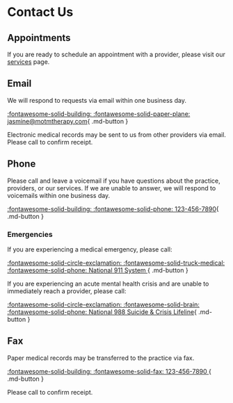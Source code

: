# Contact Us

## Appointments

If you are ready to schedule an appointment with a provider, please visit our [services](services.md) page.

## Email

We will respond to requests via email within one business day.

[:fontawesome-solid-building: :fontawesome-solid-paper-plane:  jasmine@motmtherapy.com](mailto:jasmine@motmtherapy.com){ .md-button }


Electronic medical records may be sent to us from other providers via email. Please call to confirm receipt.

## Phone

Please call and leave a voicemail if you have questions about the practice, providers, or our services.
If we are unable to answer, we will respond to voicemails within one business day.

[:fontawesome-solid-building: :fontawesome-solid-phone:  123-456-7890](tel:1234567890){ .md-button }

### Emergencies

If you are experiencing a medical emergency, please call:

[:fontawesome-solid-circle-exclamation: :fontawesome-solid-truck-medical: :fontawesome-solid-phone:  National 911 System ](tel:911){ .md-button }

If you are experiencing an acute mental health crisis and are unable to immediately reach a provider,
please call:

[:fontawesome-solid-circle-exclamation: :fontawesome-solid-brain: :fontawesome-solid-phone:  National 988 Suicide & Crisis Lifeline](tel:988){ .md-button }

## Fax

Paper medical records may be transferred to the practice via fax.

[:fontawesome-solid-building: :fontawesome-solid-fax:  123-456-7890 ](tel:1234567890){ .md-button }

Please call to confirm receipt.
